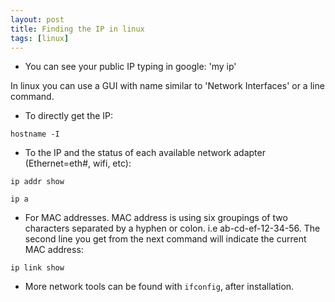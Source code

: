 ```yaml
---
layout: post
title: Finding the IP in linux
tags: [linux]
---
```


* You can see your public IP typing in google: 'my ip'

In linux you can use a GUI with name similar to 'Network Interfaces' or a line command.

* To directly get the IP:
```
hostname -I
```

* To the IP and the status of each available network adapter (Ethernet=eth#, wifi, etc):
```
ip addr show
```
```
ip a
```

* For MAC addresses. MAC address is using six groupings of two characters separated by a hyphen or colon.  i.e  ab-cd-ef-12-34-56. The second line you get from the next command will indicate the current MAC address:
```
ip link show
```


* More network tools can be found with `ifconfig`, after installation.

